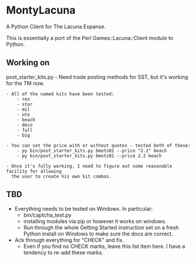 MontyLacuna
===========

A Python Client for The Lacuna Expanse.

This is essentially a port of the Perl Games::Lacuna::Client module to Python.  

## Working on
post_starter_kits.py
    - Need trade posting methods for SST, but it's working for the TM now.

    - All of the named kits have been tested:
        - res
        - stor
        - mil
        - ute
        - beach
        - deco
        - full
        - big

    - You can set the price with or without quotes - tested both of these:
        - py bin/post_starter_kits.py bmots01 --price "2.2" beach
        - py bin/post_starter_kits.py bmots01 --price 2.2 beach

    - Once it's fully working, I need to figure out some reasonable facility for allowing 
      the user to create his own kit combos.


## TBD
- Everything needs to be tested on Windows.  In particular:
  - bin/captcha_test.py
  - installing modules via pip or however it works on windows.
  - Run through the whole Getting Started instruction set on a fresh Python install on 
    Windows to make sure the docs are correct.
- Ack through everything for "CHECK" and fix.
  - Even if you find no CHECK marks, leave this list item here.  I have a tendency to 
    re-add these marks.

